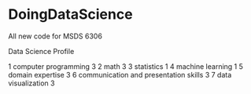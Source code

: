 # DoingDataScience
All new code for MSDS 6306

Data Science Profile

1  computer programming       			            3
2  math       						                      3
3  statistics       					                  1
4  machine learning       				              1
5  domain expertise       				              3
6  communication and presentation skills       	3
7  data visualization       				            3
